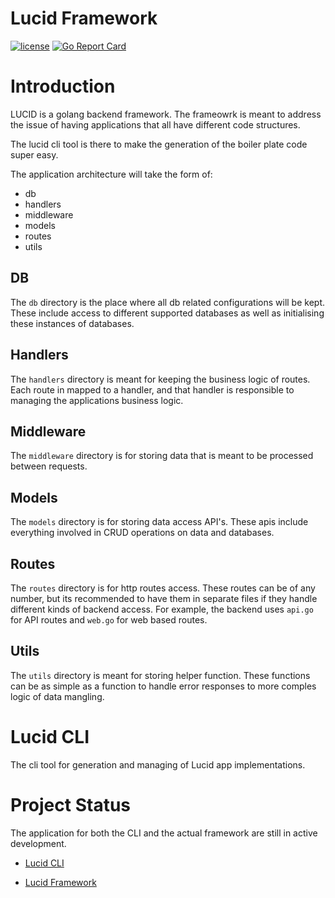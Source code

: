 # Lucid Framework

[![license](http://img.shields.io/badge/license-MIT-blue.svg)](https://github.com/arthurkay/lucid/blob/master/LICENSE)
[![Go Report Card](https://goreportcard.com/badge/github.com/arthurkay/lucid)](https://goreportcard.com/report/github.com/arthurkay/lucid)

# Introduction

LUCID is a golang backend framework. The frameowrk is meant to address the issue of having applications that all have different code structures.

The lucid cli tool is there to make the generation of the boiler plate code super easy.

The application architecture will take the form of:

* db
* handlers
* middleware
* models
* routes
* utils

## DB

The `db` directory is the place where all db related configurations will be kept.
These include access to different supported databases as well as initialising these instances of databases.

## Handlers

The `handlers` directory is meant for keeping the business logic of routes.
Each route in mapped to a handler, and that handler is responsible to managing the applications business logic.

## Middleware

The `middleware` directory is for storing data that is meant to be processed between requests.

## Models

The `models` directory is for storing data access API's. These apis include everything involved in CRUD operations on data and databases.

## Routes

The `routes` directory is for http routes access. These routes can be of any number, but its recommended to have them in separate files if they handle different kinds of backend access.
For example, the backend uses `api.go` for API routes and `web.go` for web based routes.

## Utils

The `utils` directory is meant for storing helper function. These functions can be as simple as a function to handle error responses to more comples logic of data mangling.


# Lucid CLI

The cli tool for generation and managing of Lucid app implementations.


# Project Status

The application for both the CLI and the actual framework are still in active development.

* [Lucid CLI](https://github.com/arthurkay/lucid)

* [Lucid Framework](https://github.com/arthurkay/lucid-framework)
